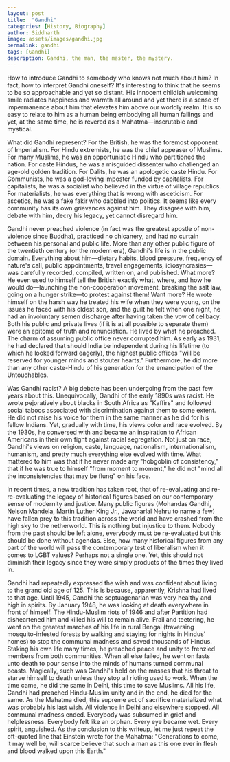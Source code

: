 ```yaml
---
layout: post
title:  "Gandhi"
categories: [History, Biography]
author: Siddharth
image: assets/images/gandhi.jpg
permalink: gandhi
tags: [Gandhi]
description: Gandhi, the man, the master, the mystery.
---
```

How to introduce Gandhi to somebody who knows not much about him? In fact, how to interpret Gandhi oneself? It's interesting to think that he seems to be so approachable and yet so distant. His innocent childish welcoming smile radiates happiness and warmth all around and yet there is a sense of impermanence about him that elevates him above our worldly realm. It is so easy to relate to him as a human being embodying all human failings and yet, at the same time, he is revered as a Mahatma—inscrutable and mystical.

What did Gandhi represent? For the British, he was the foremost opponent of Imperialism. For Hindu extremists, he was the chief appeaser of Muslims. For many Muslims, he was an opportunistic Hindu who partitioned the nation. For caste Hindus, he was a misguided dissenter who challenged an age-old golden tradition. For Dalits, he was an apologetic caste Hindu. For Communists, he was a god-loving imposter funded by capitalists. For capitalists, he was a socialist who believed in the virtue of village republics. For materialists, he was everything that is wrong with asceticism. For ascetics, he was a fake fakir who dabbled into politics. It seems like every community has its own grievances against him. They disagree with him, debate with him, decry his legacy, yet cannot disregard him.

Gandhi never preached violence (in fact was the greatest apostle of non-violence since Buddha), practiced no chicanery, and had no curtain between his personal and public life. More than any other public figure of the twentieth century (or the modern era), Gandhi's life is in the public domain. Everything about him—dietary habits, blood pressure, frequency of nature's call, public appointments, travel engagements, idiosyncrasies—was carefully recorded, compiled, written on, and published. What more? He even used to himself tell the British exactly what, where, and how he would do—launching the non-cooperation movement, breaking the salt law, going on a hunger strike—to protest against them! Want more? He wrote himself on the harsh way he treated his wife when they were young, on the issues he faced with his oldest son, and the guilt he felt when one night, he had an involuntary semen discharge after having taken the vow of celibacy. Both his public and private lives (if it is at all possible to separate them) were an epitome of truth and renunciation. He lived by what he preached. The charm of assuming public office never corrupted him. As early as 1931, he had declared that should India be independent during his lifetime (to which he looked forward eagerly), the highest public offices "will be reserved for younger minds and stouter hearts." Furthermore, he did more than any other caste-Hindu of his generation for the emancipation of the Untouchables.

Was Gandhi racist? A big debate has been undergoing from the past few years about this. Unequivocally, Gandhi of the early 1890s was racist. He wrote pejoratively about blacks in South Africa as "Kaffirs" and followed social taboos associated with discrimination against them to some extent. He did not raise his voice for them in the same manner as he did for his fellow Indians. Yet, gradually with time, his views color and race evolved. By the 1930s, he conversed with and became an inspiration to African Americans in their own fight against racial segregation. Not just on race, Gandhi's views on religion, caste, language, nationalism, internationalism, humanism, and pretty much everything else evolved with time. What mattered to him was that if he never made any "hobgoblin of consistency," that if he was true to himself "from moment to moment," he did not "mind all the inconsistencies that may be flung" on his face.

In recent times, a new tradition has taken root, that of re-evaluating and re-re-evaluating the legacy of historical figures based on our contemporary sense of modernity and justice. Many public figures (Mohandas Gandhi, Nelson Mandela, Martin Luther King Jr., Jawaharlal Nehru to name a few) have fallen prey to this tradition across the world and have crashed from the high sky to the netherworld. This is nothing but injustice to them. Nobody from the past should be left alone, everybody must be re-evaluated but this should be done without agendas. Else, how many historical figures from any part of the world will pass the contemporary test of liberalism when it comes to LGBT values? Perhaps not a single one. Yet, this should not diminish their legacy since they were simply products of the times they lived in.

Gandhi had repeatedly expressed the wish and was confident about living to the grand old age of 125. This is because, apparently, Krishna had lived to that age. Until 1945, Gandhi the septuagenarian was very healthy and high in spirits. By January 1948, he was looking at death everywhere in front of himself. The Hindu-Muslim riots of 1946 and after Partition had disheartened him and killed his will to remain alive. Frail and teetering, he went on the greatest marches of his life in rural Bengal (traversing mosquito-infested forests by walking and staying for nights in Hindus' homes) to stop the communal madness and saved thousands of Hindus. Staking his own life many times, he preached peace and unity to frenzied members from both communities. When all else failed, he went on fasts unto death to pour sense into the minds of humans turned communal beasts. Magically, such was Gandhi's hold on the masses that his threat to starve himself to death unless they stop all rioting used to work. When the time came, he did the same in Delhi, this time to save Muslims. All his life, Gandhi had preached Hindu-Muslim unity and in the end, he died for the same. As the Mahatma died, this supreme act of sacrifice materialized what was probably his last wish. All violence in Delhi and elsewhere stopped. All communal madness ended. Everybody was subsumed in grief and helplessness. Everybody felt like an orphan. Every eye became wet. Every spirit, anguished. As the conclusion to this writeup, let me just repeat the oft-quoted line that Einstein wrote for the Mahatma: "Generations to come, it may well be, will scarce believe that such a man as this one ever in flesh and blood walked upon this Earth."